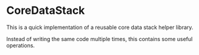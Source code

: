 # CoreDataStack

This is a quick implementation of a reusable core data stack helper library.

Instead of writing the same code multiple times, this contains some useful operations.
